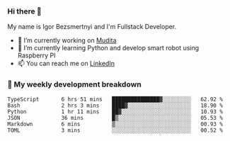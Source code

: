 ### Hi there 👋

My name is Igor Bezsmertnyi and I'm Fullstack Developer.

- 🔭 I’m currently working on [Mudita](https://mudita.com/)
- 🌱 I’m currently learning Python and develop smart robot using Raspberry PI
- 📫 You can reach me on [LinkedIn](https://www.linkedin.com/in/igor-bezsmertnyi-529522114/)

### 🧮 My weekly development breakdown
<!--START_SECTION:waka-->

```text
TypeScript       6 hrs 51 mins   ███████████████▓░░░░░░░░░   62.92 %
Bash             2 hrs 3 mins    ████▓░░░░░░░░░░░░░░░░░░░░   18.90 %
Python           1 hr 11 mins    ██▓░░░░░░░░░░░░░░░░░░░░░░   10.93 %
JSON             36 mins         █▒░░░░░░░░░░░░░░░░░░░░░░░   05.53 %
Markdown         6 mins          ▒░░░░░░░░░░░░░░░░░░░░░░░░   00.93 %
TOML             3 mins          ░░░░░░░░░░░░░░░░░░░░░░░░░   00.52 %
```

<!--END_SECTION:waka-->

<!--
**igorbezsmertnyi/igorbezsmertnyi** is a ✨ _special_ ✨ repository because its `README.md` (this file) appears on your GitHub profile.

Here are some ideas to get you started:

- 🔭 I’m currently working on ...
- 🌱 I’m currently learning ...
- 👯 I’m looking to collaborate on ...
- 🤔 I’m looking for help with ...
- 💬 Ask me about ...
- 📫 How to reach me: ...
- 😄 Pronouns: ...
- ⚡ Fun fact: ...
-->
